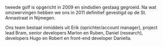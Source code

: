 tweede golf is opgericht in 2009 en sindsdien gestaag gegroeid. Na wat omzwervingen hebben we ons in 2011 definitief gevestigd op de St. Annastraat in Nijmegen.

Ons team bestaat inmiddels uit Erik (oprichter/account manager), project lead Bram, senior developers Marlon en Ruben, Daniel (research), developers Hugo en Robert en front-end developer Daniella.
